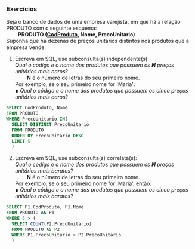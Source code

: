 ### Exercícios

Seja o banco de dados de uma empresa varejista, em que há a relação PRODUTO com o seguinte esquema:<br>
&nbsp;&nbsp;&nbsp;&nbsp;&nbsp;&nbsp;&nbsp;&nbsp;**PRODUTO (<ins>CodProduto</ins>, Nome, PrecoUnitario)**<br>
Suponha que há dezenas de preços unitários distintos nos produtos que a empresa vende.

1. Escreva em SQL, use subconsulta(s) independente(s):<br>
_Qual o código e o nome dos produtos que possuem os **N** preços unitários mais caros_?<br>
&nbsp;&nbsp;&nbsp;&nbsp;&nbsp;&nbsp;&nbsp;&nbsp;**N** é o número de letras do seu primeiro nome.<br>
Por exemplo, se o seu primeiro nome for 'Maria':<br>
&#8718; _Qual o código e o nome dos produtos que possuem os cinco preços unitários mais caros_?

~~~SQL
SELECT CodProduto, Nome
FROM PRODUTO
WHERE PrecoUnitario IN(
  SELECT DISTINCT PrecoUnitario
  FROM PRODUTO
  ORDER BY PrecoUnitario DESC
  LIMIT 5
  )
~~~

2. Escreva em SQL, use subconsulta(s) correlata(s):<br>
_Qual o código e o nome dos produtos que possuem os **N** preços unitários mais baratos_?<br>
&nbsp;&nbsp;&nbsp;&nbsp;&nbsp;&nbsp;&nbsp;&nbsp;**N** é o número de letras do seu primeiro nome.<br>
Por exemplo, se o seu primeiro nome for 'Maria', então:<br>
&#8718; _Qual o código e o nome dos produtos que possuem os cinco preços unitários mais baratos_?

~~~SQL
SELECT P1.CodProduto, P1.Nome
FROM PRODUTO AS P1
WHERE 5 > (
  SELECT COUNT(P2.PrecoUnitario)
  FROM PRODUTO AS P2
  WHERE P1.PrecoUnitario > P2.PrecoUnitario
  )
~~~
